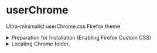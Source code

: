 # userChrome
Ultra-minimalist userChrome.css Firefox theme

<details>

<summary>Preparation for Installation (Enabling Firefox Custom CSS)</summary>

1.Open a new tab in Mozilla Firefox.
2.Type 
```
about:config
``` 

in the address bar. Confirm that you will be careful if a warning message appears for you.


3. Enter the following text in the search 

```
box: toolkit.legacyUserProfileCustomizations.stylesheets
```


4.Set the option to True

</details>

<details>

<summary>Locating Chrome folder.</summary>

* Windows
```C:\Documents and Settings\XXXXXXX\Application Data\Mozilla\Firefox\Profiles\
```




*Linux
```/home/XXXXXXX/.mozilla/firefox/```
(CTR + H to make hidden folders in your home directory appear)

Locate file labelled with the .default-release or .default extension and navigate inside. If there exists no folder named "chrome" then create it yourself and then either paste the userChrome.css directly in there or create a file named that and copy paste the code contained within the userChrome.css of this repository
</details>
